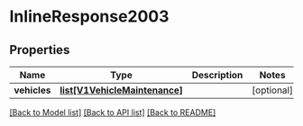 # InlineResponse2003

## Properties
Name | Type | Description | Notes
------------ | ------------- | ------------- | -------------
**vehicles** | [**list[V1VehicleMaintenance]**](V1VehicleMaintenance.md) |  | [optional] 

[[Back to Model list]](../README.md#documentation-for-models) [[Back to API list]](../README.md#documentation-for-api-endpoints) [[Back to README]](../README.md)


